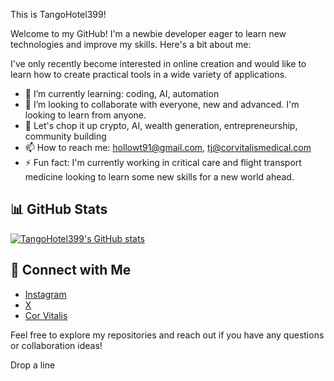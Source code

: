 This is TangoHotel399!

Welcome to my GitHub! I'm a newbie developer eager to learn new technologies and improve my skills. 
Here's a bit about me:

I've only recently become interested in online creation and would like to learn how to create practical tools in a wide variety of applications.

- 🌱 I’m currently learning: coding, AI, automation
- 👯 I’m looking to collaborate with everyone, new and advanced. I'm looking to learn from anyone.
- 💬 Let's chop it up crypto, AI, wealth generation, entrepreneurship, community building
- 📫 How to reach me: hollowt91@gmail.com, tj@corvitalismedical.com
- ⚡ Fun fact: I'm currently working in critical care and flight transport medicine looking to learn some new skills for a new world ahead.



## 📊 GitHub Stats

[![TangoHotel399's GitHub stats](https://github-readme-stats.vercel.app/api?username=TangoHotel399&show_icons=true&theme=radical)](https://github.com/anuraghazra/github-readme-stats)

## 🔗 Connect with Me

- [Instagram](https://www.instagram.com/titembae/)
- [X](https://x.com/TangoHotel399)
- [Cor Vitalis](https://corvitalismedical.godaddysites.com)


Feel free to explore my repositories and reach out if you have any questions or collaboration ideas!

Drop a line
